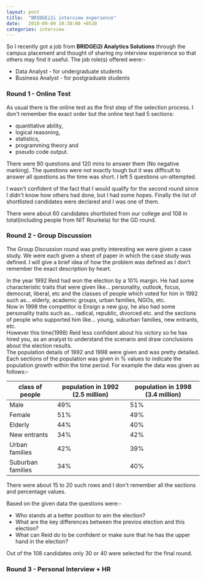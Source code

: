 ```yaml
---
layout: post
title:  "BRIDGEi2i interview experience"
date:   2018-09-09 10:30:00 +0530
categories: interview
---
```

So I recently got a job from __BRIDGEi2i Analytics Solutions__ through the campus placement and thought of sharing my interview experience so that others may find it useful. The job role(s) offered were:- 
* Data Analyst - for undergraduate students 
* Business Analyst - for postgraduate students 

### Round 1 - Online Test 

As usual there is the online test as the first step of the selection process. I don't remember the exact order but the online test had 5 sections: 
* quantitative ability, 
* logical reasoning, 
* statistics, 
* programming theory and 
* pseudo code output.  


There were 90 questions and 120 mins to answer them (No negative marking). The questions were not exactly tough but it was difficult to answer all questions as the time was short. I left 5 questions un-attempted. 

I wasn't confident of the fact that I would qualify for the second round since I didn't know how others had done, but I had some hopes. Finally the list of shortlisted candidates were declared and I was one of them.  

There were about 60 candidates shortlisted from our college and 108 in total(including people from NIT Rourkela) for the GD round.  

### Round 2 - Group Discussion 

The Group Discussion round was pretty interesting we were given a case study. We were each given a sheet of paper in which the case study was defined. I will give a brief idea of how the problem was defined as I don't remember the exact description by heart.  

In the year 1992 Reid had won the election by a 10% margin. He had some characteristic traits that were given like... personality, outlook, focus, democrat, liberal, etc and the classes of people which voted for him in 1992 such as... elderly, academic groups, urban families, NGOs, etc.  
Now in 1998 the competitor is Ensign a new guy, he also had some personality traits such as... radical, republic, divorced etc. and the sections of people who supported him like... young, suburban families, new entrants, etc.  
However this time(1998) Reid less confident about his victory so he has hired you, as an analyst to understand the scenario and draw conclusions about the election results.  
The population details of 1992 and 1998 were given and was pretty detailed. Each sections of the population was given in % values to indicate the population growth within the time period. For example the data was given as follows:-  

class of people | population in 1992  (2.5 million) | population in 1998  (3.4 million)
--- | --- | ---
Male | 49% | 51%
Female | 51% | 49%
Elderly | 44% | 40%
New entrants | 34% | 42%
Urban families | 42% | 39%
Suburban families | 34% | 40%

There were about 15 to 20 such rows and I don't remember all the sections and percentage values.  

Based on the given data the questions were:-  
* Who stands at a better position to win the election?
* What are the key differences between the previos election and this election?
* What can Reid do to be confident or make sure that he has the upper hand in the election?  

Out of the 108 candidates only 30 or 40 were selected for the final round.  

### Round 3 - Personal Interview + HR  

